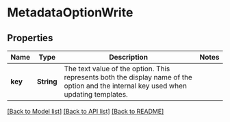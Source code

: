 # MetadataOptionWrite

## Properties

Name | Type | Description | Notes
------------ | ------------- | ------------- | -------------
**key** | **String** | The text value of the option. This represents both the display name of the option and the internal key used when updating templates. | 

[[Back to Model list]](../README.md#documentation-for-models) [[Back to API list]](../README.md#documentation-for-api-endpoints) [[Back to README]](../README.md)


